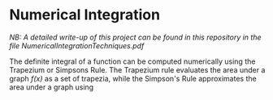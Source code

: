 # Numerical Integration
*NB: A detailed write-up of this project can be found in this repository in the file NumericalIntegrationTechniques.pdf*

The definite integral of a function can be computed numerically using the Trapezium or Simpsons Rule. The Trapezium rule evaluates the area under a graph *f(x)* as a set of trapezia, while the Simpson's Rule approximates the area under a graph using 
